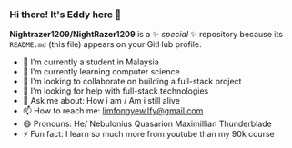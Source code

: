 ### Hi there! It's Eddy here 👋


**Nightrazer1209/NightRazer1209** is a ✨ _special_ ✨ repository because its `README.md` (this file) appears on your GitHub profile.

- 🔭 I’m currently a student in Malaysia
- 🌱 I’m currently learning computer science        
- 👯 I’m looking to collaborate on building a full-stack project
- 🤔 I’m looking for help with full-stack technologies
- 💬 Ask me about: How i am / Am i still alive
- 📫 How to reach me: limfongyew.lfy@gmail.com
- 😄 Pronouns: He/ Nebulonius Quasarion Maximillian Thunderblade 
- ⚡ Fun fact: I learn so much more from youtube than my 90k course 


